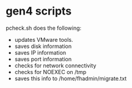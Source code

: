 # gen4 scripts

pcheck.sh does the following:
- updates VMware tools.
- saves disk information
- saves IP information
- saves port information
- checks for network connectivity
- checks for NOEXEC on /tmp
- saves this info to /home/fhadmin/migrate.txt
